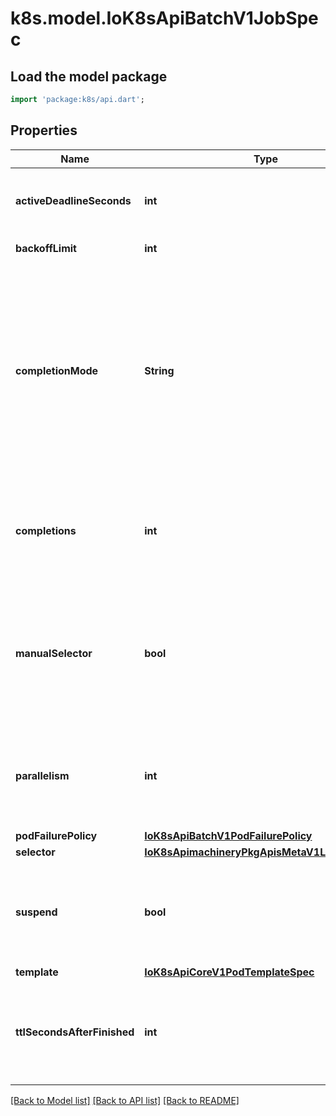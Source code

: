# k8s.model.IoK8sApiBatchV1JobSpec

## Load the model package
```dart
import 'package:k8s/api.dart';
```

## Properties
Name | Type | Description | Notes
------------ | ------------- | ------------- | -------------
**activeDeadlineSeconds** | **int** | Specifies the duration in seconds relative to the startTime that the job may be continuously active before the system tries to terminate it; value must be positive integer. If a Job is suspended (at creation or through an update), this timer will effectively be stopped and reset when the Job is resumed again. | [optional] 
**backoffLimit** | **int** | Specifies the number of retries before marking this job failed. Defaults to 6 | [optional] 
**completionMode** | **String** | CompletionMode specifies how Pod completions are tracked. It can be `NonIndexed` (default) or `Indexed`.  `NonIndexed` means that the Job is considered complete when there have been .spec.completions successfully completed Pods. Each Pod completion is homologous to each other.  `Indexed` means that the Pods of a Job get an associated completion index from 0 to (.spec.completions - 1), available in the annotation batch.kubernetes.io/job-completion-index. The Job is considered complete when there is one successfully completed Pod for each index. When value is `Indexed`, .spec.completions must be specified and `.spec.parallelism` must be less than or equal to 10^5. In addition, The Pod name takes the form `$(job-name)-$(index)-$(random-string)`, the Pod hostname takes the form `$(job-name)-$(index)`.  More completion modes can be added in the future. If the Job controller observes a mode that it doesn't recognize, which is possible during upgrades due to version skew, the controller skips updates for the Job. | [optional] 
**completions** | **int** | Specifies the desired number of successfully finished pods the job should be run with.  Setting to nil means that the success of any pod signals the success of all pods, and allows parallelism to have any positive value.  Setting to 1 means that parallelism is limited to 1 and the success of that pod signals the success of the job. More info: https://kubernetes.io/docs/concepts/workloads/controllers/jobs-run-to-completion/ | [optional] 
**manualSelector** | **bool** | manualSelector controls generation of pod labels and pod selectors. Leave `manualSelector` unset unless you are certain what you are doing. When false or unset, the system pick labels unique to this job and appends those labels to the pod template.  When true, the user is responsible for picking unique labels and specifying the selector.  Failure to pick a unique label may cause this and other jobs to not function correctly.  However, You may see `manualSelector=true` in jobs that were created with the old `extensions/v1beta1` API. More info: https://kubernetes.io/docs/concepts/workloads/controllers/jobs-run-to-completion/#specifying-your-own-pod-selector | [optional] 
**parallelism** | **int** | Specifies the maximum desired number of pods the job should run at any given time. The actual number of pods running in steady state will be less than this number when ((.spec.completions - .status.successful) < .spec.parallelism), i.e. when the work left to do is less than max parallelism. More info: https://kubernetes.io/docs/concepts/workloads/controllers/jobs-run-to-completion/ | [optional] 
**podFailurePolicy** | [**IoK8sApiBatchV1PodFailurePolicy**](IoK8sApiBatchV1PodFailurePolicy.md) |  | [optional] 
**selector** | [**IoK8sApimachineryPkgApisMetaV1LabelSelector**](IoK8sApimachineryPkgApisMetaV1LabelSelector.md) |  | [optional] 
**suspend** | **bool** | Suspend specifies whether the Job controller should create Pods or not. If a Job is created with suspend set to true, no Pods are created by the Job controller. If a Job is suspended after creation (i.e. the flag goes from false to true), the Job controller will delete all active Pods associated with this Job. Users must design their workload to gracefully handle this. Suspending a Job will reset the StartTime field of the Job, effectively resetting the ActiveDeadlineSeconds timer too. Defaults to false. | [optional] 
**template** | [**IoK8sApiCoreV1PodTemplateSpec**](IoK8sApiCoreV1PodTemplateSpec.md) |  | 
**ttlSecondsAfterFinished** | **int** | ttlSecondsAfterFinished limits the lifetime of a Job that has finished execution (either Complete or Failed). If this field is set, ttlSecondsAfterFinished after the Job finishes, it is eligible to be automatically deleted. When the Job is being deleted, its lifecycle guarantees (e.g. finalizers) will be honored. If this field is unset, the Job won't be automatically deleted. If this field is set to zero, the Job becomes eligible to be deleted immediately after it finishes. | [optional] 

[[Back to Model list]](../README.md#documentation-for-models) [[Back to API list]](../README.md#documentation-for-api-endpoints) [[Back to README]](../README.md)


